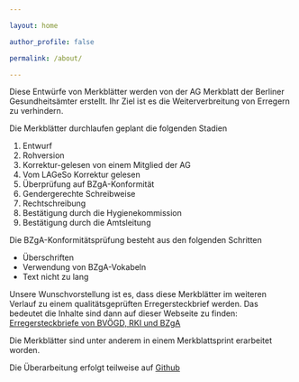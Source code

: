 ```yaml
---

layout: home

author_profile: false

permalink: /about/

---
```


 

Diese Entwürfe von Merkblätter werden von der AG Merkblatt der Berliner Gesundheitsämter erstellt. Ihr Ziel ist es die Weiterverbreitung von Erregern zu verhindern.

 
 Die Merkblätter durchlaufen geplant die folgenden Stadien
 
 1. Entwurf
 2. Rohversion
 3. Korrektur-gelesen von einem Mitglied der AG
 4. Vom LAGeSo Korrektur gelesen
 5. Überprüfung auf BZgA-Konformität
 6. Gendergerechte Schreibweise
 7. Rechtschreibung
 8. Bestätigung durch die Hygienekommission
 9. Bestätigung durch die Amtsleitung


Die BZgA-Konformitätsprüfung besteht aus den folgenden Schritten
* Überschriften 
* Verwendung von BZgA-Vokabeln 
* Text nicht zu lang

Unsere Wunschvorstellung ist es, dass diese Merkblätter im weiteren Verlauf zu einem qualitätsgeprüften Erregersteckbrief werden. Das bedeutet die Inhalte sind dann auf dieser Webseite zu finden: [Erregersteckbriefe von BVÖGD, RKI und BZgA](https://www.infektionsschutz.de/erregersteckbriefe/)


Die Merkblätter sind unter anderem in einem Merkblattsprint erarbeitet worden. 

Die Überarbeitung erfolgt teilweise auf [Github](https://github.com/jakobschumacher/oegd_merkblaetter)

 